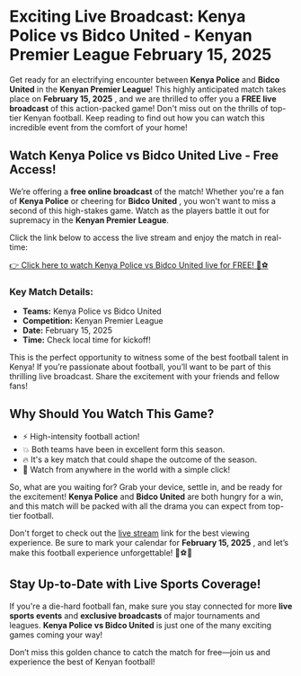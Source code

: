 # Exciting Live Broadcast: Kenya Police vs Bidco United - Kenyan Premier League February 15, 2025

Get ready for an electrifying encounter between **Kenya Police** and **Bidco United** in the **Kenyan Premier League**! This highly anticipated match takes place on **February 15, 2025** , and we are thrilled to offer you a **FREE live broadcast** of this action-packed game! Don't miss out on the thrills of top-tier Kenyan football. Keep reading to find out how you can watch this incredible event from the comfort of your home!

## Watch Kenya Police vs Bidco United Live - Free Access!

We’re offering a **free online broadcast** of the match! Whether you're a fan of **Kenya Police** or cheering for **Bidco United** , you won't want to miss a second of this high-stakes game. Watch as the players battle it out for supremacy in the **Kenyan Premier League**.

Click the link below to access the live stream and enjoy the match in real-time:

[👉 Click here to watch Kenya Police vs Bidco United live for FREE! 🎥⚽](https://tinyurl.com/livestreamfreeo?st=Kenya+Police+vs+Bidco+United&si=ghc)

### Key Match Details:

- **Teams:** Kenya Police vs Bidco United
- **Competition:** Kenyan Premier League
- **Date:** February 15, 2025
- **Time:** Check local time for kickoff!

This is the perfect opportunity to witness some of the best football talent in Kenya! If you’re passionate about football, you’ll want to be part of this thrilling live broadcast. Share the excitement with your friends and fellow fans!

## Why Should You Watch This Game?

- ⚡ High-intensity football action!
- 💥 Both teams have been in excellent form this season.
- 🔥 It's a key match that could shape the outcome of the season.
- 👀 Watch from anywhere in the world with a simple click!

So, what are you waiting for? Grab your device, settle in, and be ready for the excitement! **Kenya Police** and **Bidco United** are both hungry for a win, and this match will be packed with all the drama you can expect from top-tier football.

Don't forget to check out the [live stream](https://tinyurl.com/livestreamfreeo?st=Kenya+Police+vs+Bidco+United&si=ghc) link for the best viewing experience. Be sure to mark your calendar for **February 15, 2025** , and let’s make this football experience unforgettable! 🎉⚽🔥

## Stay Up-to-Date with Live Sports Coverage!

If you're a die-hard football fan, make sure you stay connected for more **live sports events** and **exclusive broadcasts** of major tournaments and leagues. **Kenya Police vs Bidco United** is just one of the many exciting games coming your way!

Don’t miss this golden chance to catch the match for free—join us and experience the best of Kenyan football!
